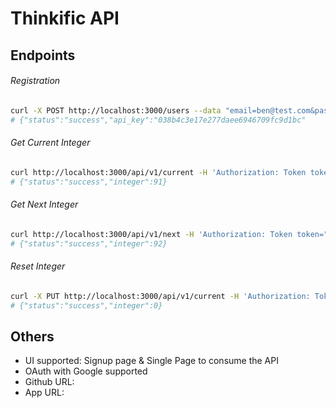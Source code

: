 # Thinkific API

## Endpoints

###### Registration

```bash
curl -X POST http://localhost:3000/users --data "email=ben@test.com&password=ben123"
# {"status":"success","api_key":"038b4c3e17e277daee6946709fc9d1bc"
```

###### Get Current Integer

```bash
curl http://localhost:3000/api/v1/current -H 'Authorization: Token token="038b4c3e17e277daee6946709fc9d1bc"'
# {"status":"success","integer":91}
```

###### Get Next Integer

```bash
curl http://localhost:3000/api/v1/next -H 'Authorization: Token token="038b4c3e17e277daee6946709fc9d1bc"'
# {"status":"success","integer":92}
```

###### Reset Integer

```bash
curl -X PUT http://localhost:3000/api/v1/current -H 'Authorization: Token token="038b4c3e17e277daee6946709fc9d1bc"' --data current=0
# {"status":"success","integer":0}
```

## Others

- UI supported: Signup page & Single Page to consume the API
- OAuth with Google supported
- Github URL:
- App URL: 
